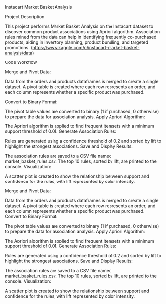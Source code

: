 Instacart Market Basket Analysis

Project Description 

This project performs Market Basket Analysis on the Instacart dataset to discover common product associations using Apriori algorithm. Association rules mined from the data can help in identifying frequently co-purchased products, aiding in inventory planning, product bundling, and targeted promotions.
(https://www.kaggle.com/c/instacart-market-basket-analysis/data)



Code Workflow

Merge and Pivot Data:

Data from the orders and products dataframes is merged to create a single dataset.
A pivot table is created where each row represents an order, and each column represents whether a specific product was purchased.

Convert to Binary Format:

The pivot table values are converted to binary (1 if purchased, 0 otherwise) to prepare the data for association analysis.
Apply Apriori Algorithm:

The Apriori algorithm is applied to find frequent itemsets with a minimum support threshold of 0.01.
Generate Association Rules:

Rules are generated using a confidence threshold of 0.2 and sorted by lift to highlight the strongest associations.
Save and Display Results:

The association rules are saved to a CSV file named market_basket_rules.csv.
The top 10 rules, sorted by lift, are printed to the console.
Visualization:

A scatter plot is created to show the relationship between support and confidence for the rules, with lift represented by color intensity.

Merge and Pivot Data:

Data from the orders and products dataframes is merged to create a single dataset.
A pivot table is created where each row represents an order, and each column represents whether a specific product was purchased.
Convert to Binary Format:

The pivot table values are converted to binary (1 if purchased, 0 otherwise) to prepare the data for association analysis.
Apply Apriori Algorithm:

The Apriori algorithm is applied to find frequent itemsets with a minimum support threshold of 0.01.
Generate Association Rules:

Rules are generated using a confidence threshold of 0.2 and sorted by lift to highlight the strongest associations.
Save and Display Results:

The association rules are saved to a CSV file named market_basket_rules.csv.
The top 10 rules, sorted by lift, are printed to the console.
Visualization:

A scatter plot is created to show the relationship between support and confidence for the rules, with lift represented by color intensity.